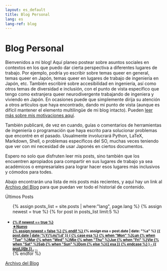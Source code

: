 ```yaml
---
layout: es_default
title: Blog Personal
lang: es
lang-ref: blog
---
```


# Blog Personal

Bienvenidos a mi blog! Aquí planeo postear sobre asuntos sociales en contextos en los que puedo dar cierta perspectiva a diferentes lugares de trabajo. Por ejemplo, podría yo escribir sobre temas queer en general, temas queer en Japón, temas queer en lugares de trabajo de ingeniería en Japón, etc. También escribiré sobre accesibilidad en ingeniería, así como otros temas de diversidad e inclusión, con el punto de vista específico que tengo como extranjera queer neurodivergente trabajando de ingeniera y viviendo en Japón. En ocasiones puede que simplemente dirija su atención a otros artículos que haya encontrado, dando mi punto de vista (aunque es difícil mantener el elemento multilingüe de mi blog intacto). Pueden [leer más sobre mis motivaciones aquí](/{{page.lang}}/2022/06/20/first-blog.html).

También publicaré, de vez en cuando, guías o comentarios de herramientas de ingeniería o programación que haya escrito para solucionar problemas que encontré en el pasado. Usualmente involucrará Python, LaTeX, Markdown, Shell, o problemas específicos del SO, muchas veces teniendo que ver con mi necesidad de usar Japonés en ciertos documentos.

Espero no solo que disfruten leer mis posts, sino también que los encuentren apropiados para compartir en sus lugares de trabajo ya sea académicos o empresariales para lograr hacer esos lugares más inclusivos y cómodos para todes.

Abajo encontrarán una lista de mis posts más recientes, y aquí hay un link al [Archivo del Blog](/{{page.lang}}/blog/blog_archive) para que puedan ver todo el historial de contenido.

<div id="toc_container">
    <p class="toc_title">Últimos Posts</p>
    <ul id="toc_list">
        {% assign posts_list = site.posts | where:"lang", page.lang %}
        {% assign newest = true %}
        {% for post in posts_list limit:5 %}
            <li>
                <h3 style="font-size: 0.8em; margin-bottom:-0.5em;">
                    <a href="{{ post.url }}">
                        {% if newest == true %}
                            <div id="newest_post_banner"> ★Nuevo</div>
                            {% assign newest = false %}
                        {% endif %}
                    </a>
                    {% assign esa = post.date | date: "%a" %}
                    <a href="{{ post.url }}">
                        {{ post.date | date:'%Y/%m/%d' }}
                            (
                        {% case esa %}
                          {% when "Mon" %}Lun
                          {% when "Tue" %}Mar
                          {% when "Wed" %}Mie
                          {% when "Thu" %}Jue
                          {% when "Fri" %}Vie
                          {% when "Sat" %}Sab
                          {% when "Sun" %}Dom
                          {% else %}{{ esa }}
                        {% endcase %}
                            ) - {{ post.title }}
                    </a>
                </h3>
                <div style="font-size: 0.7em; margin-bottom:-0.5em;">{{ post.excerpt }}</div>
            </li>
        {% endfor %}
    </ul>
<div class="nav-buttons" style="font-size = 0.7em; width: 20em; float: left;">
    <div class="nav-btn" style="border:0;"><a href="/{{page.lang}}/blog/blog_archive"> Archivo del Blog </a></div>
</div>

</div>
